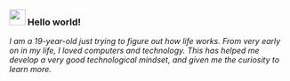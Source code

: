 ### <img src="https://github.com/rajput2107/rajput2107/blob/master/Assets/Hi.gif" width="29px"> Hello world!&nbsp;

<em>I am a 19-year-old just trying to figure out how life works. From very early on in my life, I loved computers and technology. This has helped me develop a very good technological mindset, and given me the curiosity to learn more. 
 <br/>
